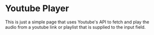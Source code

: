 # Youtube Player

This is just a simple page that uses Youtube's API to fetch and play the audio from a youtube link or playlist that is supplied to the input field.
